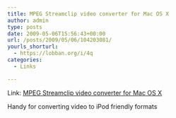 ```yaml
---
title: MPEG Streamclip video converter for Mac OS X
author: admin
type: posts
date: 2009-05-06T15:56:43+00:00
url: /posts/2009/05/06/104203081/
yourls_shorturl:
  - https://lobban.org/i/4q
categories:
  - Links

---
```

Link: [MPEG Streamclip video converter for Mac OS X][1]

Handy for converting video to iPod friendly formats

 [1]: http://www.squared5.com/svideo/mpeg-streamclip-mac.html